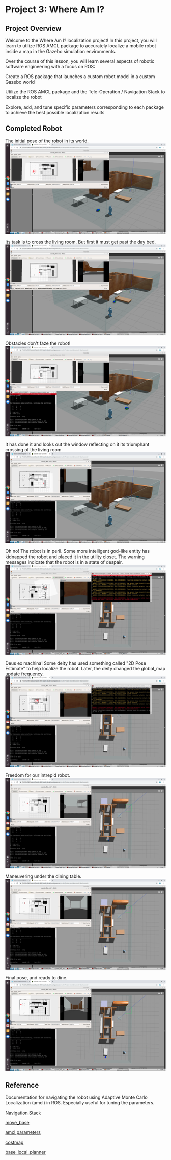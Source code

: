 # Project 3: Where Am I?

## Project Overview
Welcome to the Where Am I? localization project! In this project, you will learn to utilize ROS AMCL package to accurately localize a mobile robot inside a map in the Gazebo simulation environments.

Over the course of this lesson, you will learn several aspects of robotic software engineering with a focus on ROS:

Create a ROS package that launches a custom robot model in a custom Gazebo world

Utilize the ROS AMCL package and the Tele-Operation / Navigation Stack to localize the robot

Explore, add, and tune specific parameters corresponding to each package to achieve the best possible localization results

## Completed Robot  
The initial pose of the robot in its world.
![](https://github.com/jeff-daniels/Udacity-Robotics-Software-Engineer/blob/master/Project%203:%20Where%20Am%20I/screenshots/initial_pose.png)

Its task is to cross the living room.
But first it must get past the day bed.  
![](https://github.com/jeff-daniels/Udacity-Robotics-Software-Engineer/blob/master/Project%203:%20Where%20Am%20I/screenshots/Moving%20to%20daybed.png)

Obstacles don't faze the robot!  
![](https://github.com/jeff-daniels/Udacity-Robotics-Software-Engineer/blob/master/Project%203:%20Where%20Am%20I/screenshots/Going%20around%20daybed.png)

It has done it and looks out the window reflecting on it its triumphant crossing of the living room
![](https://github.com/jeff-daniels/Udacity-Robotics-Software-Engineer/blob/master/Project%203:%20Where%20Am%20I/screenshots/Triumphant%20crossing%20of%20living%20room.png)

Oh no!  The robot is in peril.  Some more intelligent god-like entity has kidnapped the robot and placed it in the utility closet.  The warning messages indicate that the robot is in a state of despair.
![](https://github.com/jeff-daniels/Udacity-Robotics-Software-Engineer/blob/master/Project%203:%20Where%20Am%20I/screenshots/Kidnapped%20and%20locked%20in%20the%20utility%20closet.png)

Deus ex machina!  Some deity has used something called "2D Pose Estimate" to help localize the robot.  Later, the deity changed the global_map update frequency.
![](https://github.com/jeff-daniels/Udacity-Robotics-Software-Engineer/blob/master/Project%203:%20Where%20Am%20I/screenshots/Saved%20by%20the%202D%20Pose%20Estimate.png)

Freedom for our intrepid robot.  
![](https://github.com/jeff-daniels/Udacity-Robotics-Software-Engineer/blob/master/Project%203:%20Where%20Am%20I/screenshots/Escape%20from%20the%20utility%20closet.png)

Maneuvering under the dining table.
![](https://github.com/jeff-daniels/Udacity-Robotics-Software-Engineer/blob/master/Project%203:%20Where%20Am%20I/screenshots/Maneuvering%20under%20the%20dining%20table.png)

Final pose, and ready to dine.
![](https://github.com/jeff-daniels/Udacity-Robotics-Software-Engineer/blob/master/Project%203:%20Where%20Am%20I/screenshots/Let%20us%20eat.png)

## Reference
Documentation for navigating the robot using Adaptive Monte Carlo Localization (amcl) in ROS.  Especially useful for tuning the parameters.

[Navigation Stack](http://wiki.ros.org/navigation/Tutorials/RobotSetup)  

[move_base](http://wiki.ros.org/move_base)  

[amcl parameters](http://wiki.ros.org/amcl#Parameters)  

[costmap](http://wiki.ros.org/costmap_2d/hydro/obstacles)  

[base_local_planner](http://wiki.ros.org/base_local_planner)  

